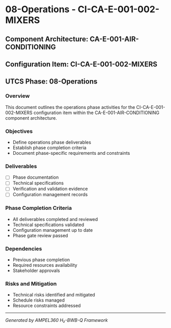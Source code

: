 # 08-Operations - CI-CA-E-001-002-MIXERS

## Component Architecture: CA-E-001-AIR-CONDITIONING
## Configuration Item: CI-CA-E-001-002-MIXERS
## UTCS Phase: 08-Operations

### Overview
This document outlines the operations phase activities for the CI-CA-E-001-002-MIXERS configuration item within the CA-E-001-AIR-CONDITIONING component architecture.

### Objectives
- Define operations phase deliverables
- Establish phase completion criteria
- Document phase-specific requirements and constraints

### Deliverables
- [ ] Phase documentation
- [ ] Technical specifications
- [ ] Verification and validation evidence
- [ ] Configuration management records

### Phase Completion Criteria
- All deliverables completed and reviewed
- Technical specifications validated
- Configuration management up to date
- Phase gate review passed

### Dependencies
- Previous phase completion
- Required resources availability
- Stakeholder approvals

### Risks and Mitigation
- Technical risks identified and mitigated
- Schedule risks managed
- Resource constraints addressed

---
*Generated by AMPEL360 H₂-BWB-Q Framework*
